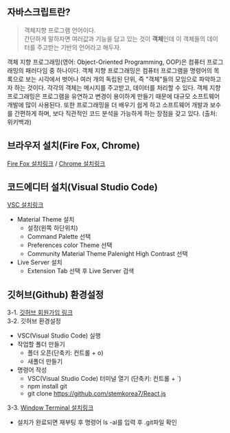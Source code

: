 ## 자바스크립트란?  

> 객체지향 프로그램 언어이다.  
> 간단하게 말하자면 여러값과 기능을 담고 있는 것이 **객체**인데 이 객체들의 데이터를 주고받는 기반의 언어라고 해두자.  

객체 지향 프로그래밍(영어: Object-Oriented Programming, OOP)은 컴퓨터 프로그래밍의 패러다임 중 하나이다. 객체 지향 프로그래밍은 컴퓨터 프로그램을 명령어의 목록으로 보는 시각에서 벗어나 여러 개의 독립된 단위, 즉 "객체"들의 모임으로 파악하고자 하는 것이다. 각각의 객체는 메시지를 주고받고, 데이터를 처리할 수 있다. 객체 지향 프로그래밍은 프로그램을 유연하고 변경이 용이하게 만들기 때문에 대규모 소프트웨어 개발에 많이 사용된다. 또한 프로그래밍을 더 배우기 쉽게 하고 소프트웨어 개발과 보수를 간편하게 하며, 보다 직관적인 코드 분석을 가능하게 하는 장점을 갖고 있다. (출처: 위키백과)


## 브라우저 설치(Fire Fox, Chrome)
[Fire Fox 설치링크](https://www.mozilla.org/ko/firefox/new/) /
[Chrome 설치링크](https://www.google.co.kr/chrome/?brand=CHBD&gclid=CjwKCAjwnef6BRAgEiwAgv8mQdHMWbVQrx_of0NiAWtHVZpm-zgUAZChgtbHzRdogiVcp-9Ywi-8shoCRawQAvD_BwE&gclsrc=aw.ds)

## 코드에디터 설치(Visual Studio Code)
[VSC 설치링크](https://code.visualstudio.com/)
* Material Theme 설치
  * 설정(왼쪽 하단위치)
  * Command Palette 선택
  * Preferences color Theme 선택
  * Community Material Theme Palenight High Contrast 선택
* Live Server 설치
  * Extension Tab 선택 후 Live Server 검색

## 깃허브(Github) 환경설정
3-1. [깃허브 회원가입 링크](https://github.com/join?ref_cta=Sign+up&ref_loc=header+logged+out&ref_page=%2F&source=header-home)  
3-2. 깃허브 환경설정 
   * VSC(Visual Studio Code) 실행
   * 작업할 폴더 만들기
     * 폴더 오픈(단축키: 컨트롤 + o)
     * 새폴더 만들기
   * 명령어 작성
     * VSC(Visual Studio Code) 터미널 열기 (단축키: 컨트롤 + `)
     * npm install git
     * git clone https://github.com/stemkorea7/React.js 

3-3. [Window Terminal 설치링크](https://www.microsoft.com/ko-kr/p/windows-terminal/9n0dx20hk701?rtc=1&activetab=pivot:overviewtab)
   * 설치가 완료되면 재부팅 후 명령어 ls -al를 입력 후 .git파일 확인
